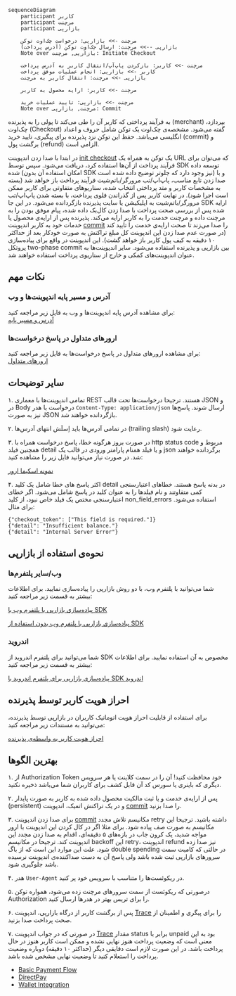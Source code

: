 ```mermaid
sequenceDiagram
    participant کاربر
    participant مرچنت
    participant بازارپی

    مرچنت ->> بازارپی: درخواست چک‌اوت توکن
    بازارپی -->> مرچنت: ارسال چک‌اوت توکن (آدرس پرداخت)
    Note over بازارپی, مرچنت: Initiate Checkout

    مرچنت ->> کاربر: بازکردن پاپ‌آپ/انتقال کاربر به آدرس پرداخت
    کاربر ->> بازارپی: انجام عملیات موفق پرداخت
    بازارپی ->> مرچنت: انتقال کاربر به مرچنت

    مرچنت ->> کاربر: ارایه محصول به کاربر

    مرچنت ->> بازارپی: تایید عملیات خرید
    Note over مرچنت, بازارپی: Commit
```

به فرآیند پرداختی که کاربر آن را طی می‌کند تا پولی را به پذیرنده (merchant) بپردازد، چک‌اوت (Checkout) گفته می‌شود.
مشخصه‌ی چک‌اوت یک توکن شامل حروف و اعداد انگلیسی می‌باشد. حفظ این توکن نزد پذیرنده برای پیگیری، تایید خرید (commit) و
برگشت
پول (refund) الزامی است.

در ابتدا با صدا زدن اندپوینت [init checkout](./payment.md#ایجاد-چکاوت-توکن) یک توکن به همراه یک URL که می‌توان برای
فرآیند پرداخت از آن‌ها استفاده کرد، دریافت می‌شود. سپس
توسط SDK توسعه داده شده (امکان استفاده آن بدون SDK نیز وجود دارد که جلوتر توضیح داده شده است) و با صدا زدن تابع مناسب،
پاپ‌اپ/تب مرورگر/باتم‌شیت فرآیند پرداخت باز خواهد شد (بسته به مشخصات کاربر و متد
پرداختی انتخاب شده، سناریوهای متفاوتی برای کاربر ممکن است اجرا شود). در نهایت کاربر پس از گذراندن فلوی پرداخت، با بسته
شدن پاپ‌اپ/تب مرورگر/باتم‌شیت به اپلیکیشن یا سایت پذیرنده بازگردانده می‌شود. در این جا SDK ارایه شده پس از بررسی صحت
پرداخت با صدا زدن
کال‌بک داده شده، پیام موفق بودن را به مرچنت داده و مرچنت خدمت را به کاربر ارایه می‌کند. پذیرنده پس از ارایه‌ی محصول یا
خدمات خود به کاربر اندپوینت
[commit](./payment.md#تایید-خرید) را صدا می‌زند تا صحت ارایه‌ی خدمت را تایید کند (در صورت عدم صدا زدن این اندپوینت کل
مبلغ تراکنش به صورت خودکار
بعد از حداکثر ۱۰ دقیقه به کیف پول کاربر باز خواهد گشت). این اندپوینت در واقع برای پیاده‌سازی پروتکل two-phase commit بین
بازارپی و پذیرنده استفاده می‌شود.
سایر اندپوینت‌ها به عنوان اندپوینت‌های کمکی و خارج از سناریوی پرداخت استفاده خواهند شد.

## نکات مهم

### آدرس و مسیر پایه اندپوینت‌ها و وب

برای مشاهده آدرس پایه اندپوینت‌ها و وب به فایل زیر مراجعه کنید:  
[آدرس و مسیر پایه](./shared-components/servers.md)

### ارورهای متداول در پاسخ درخواست‌ها

برای مشاهده ارورهای متداول در پاسخ درخواست‌ها به فایل زیر مراجعه کنید:  
[ارورهای متداول](./shared-components/error-responses.md)

## سایر توضیحات

۱. تمامی اندپوینت‌ها با معماری REST هستند. ترجیحا درخواست‌ها تحت قالب JSON و در Body درخواست با
هدر `Content-Type: application/json` ارسال شوند. پاسخ‌ها نیز به صورت JSON بازگردانده خواهند شد.

۲. در تمامی آدرس‌ها باید اِسلَش انتهای آدرس‌ها (trailing slash) رعایت شود.

۳. در صورت بروز هرگونه خطا، پاسخ درخواست همراه با http status code مربوط و همچنین فیلد detail و یا فیلد همنام پارامتر
ورودی در قالب یک json برگردانده خواهند شد.
در صورت نیاز می‌توانید فایل زیر را مشاهده کنید:

[نمونه اسکیما ارور](./shared-components/error-responses.md)

۴. اکثر پاسخ های خطا شامل یک کلید detail در بدنه پاسخ هستند. خطاهای اعتبارسنجی کمی متفاوتند و نام فیلدها را به عنوان
کلید در پاسخ شامل می‌شود. اگر خطای اعتبارسنجی مختص یک فیلد خاص نبود، از کلید non_field_errors استفاده می‌شود. برای
مثال:

```
{"checkout_token": ["This field is required."]}
{"detail": "Insufficient balance."}
{"detail": "Internal Server Error"}
```

## نحوه‌ی استفاده از بازارپی

### وب/سایر پلتفرم‌ها

شما می‌توانید با پلتفرم وب، با دو روش بازارپی را پیاده‌سازی نمایید. برای اطلاعات بیشتر به قسمت زیر مراجعه کنید:

[پیاده‌سازی بازارپی با پلتفرم وب با SDK](./payment.md#web-sdk)

[پیاده‌سازی بازارپی با پلتفرم وب بدون استفاده از SDK](./payment.md#without-sdk)

### اندروید

شما می‌توانید برای پلتفرم اندروید از SDK مخصوص به آن استفاده نمایید. برای اطلاعات بیشتر به قسمت زیر مراجعه کنید:

[پیاده‌سازی بازارپی برای پلتفرم اندروید با SDK اندروید](./payment.md#android-sdk)

## احراز هویت کاربر توسط پذیرنده
برای استفاده از قابلیت احراز هویت اتوماتیک کاربران در بازارپی توسط پذیرنده، می‌توانید به مستندات زیر مراجعه کنید:

[احراز هویت کاربر به واسطه‌ی پذیرنده](./auto-login.md)

## بهترین الگو‌ها

۱. از Authorization Token خود محافظت کنید! آن را در سمت کلاینت یا هر سرویس دیگری که باینری یا سورس کد آن قابل کشف برای
کاربران شما می‌باشد ذخیره نکنید.

۲. پس از ارایه‌ی خدمت و یا ثبت مالکیت محصول داده شده به کاربر به صورت پایدار (persistent) و در یک تراکنش اتمیک، اندپوینت
[commit](./payment.md#تایید-خرید) را صدا بزنید.

۳. برای صدا زدن اندپوینت [commit](./payment.md#تایید-خرید) مکانیسم تلاش مجدد retry داشته باشید. ترجیحا این مکانیسم به
صورت صف پیاده شود. برای مثلا
اگر در کال کردن این اندپوینت با ارور مواجه شدید، یک کرون جاب در بازه‌های ۵ دقیقه‌ای، اقدام به صدا زدن مجدد این اندپوینت
کند.
ترجیحا در مکانیسم backoff این retry، اندپوینت refund نیز صدا زده شود. علت این موارد این است که از باگ double spending در
حالتی که کامیت سمت سرورهای بازارپی ثبت شده باشد ولی پاسخ آن به دست صداکننده‌ی اندپوینت نرسیده باشد جلوگیری شود.

۴. هدر `User-Agent` در ریکوئست‌ها را متناسب با سرویس خود پر کنید.

۵. درصورتی که ریکوئست از سمت سرورهای مرچنت زده می‌شود، همواره توکن Authorization را برای تریس بهتر در هدرها ارسال کنید.

۶. پس از برگشت کاربر از درگاه بازارپی، اندپوینت [Trace](./payment.md#پیگیری-خرید) را برای پیگری و اطمینان از صحت پرداخت
صدا بزنید.

۷. در صورتی که در جواب اندپوینت [Trace](./payment.md#پیگیری-خرید) مقدار status برابر با unpaid بود به این معنی است که
وضعیت پرداخت هنوز نهایی نشده و
ممکن است کاربر هنوز در حال پرداخت باشد. در این صورت لازم است دقایقی دیگر (حداکثر ۱۰ دقیقه) دوباره وضعیت پرداخت را
استعلام کنید تا وضعیت نهایی مشخص شده باشد.

- [Basic Payment Flow](./payment.md)
- [DirectPay](./direct-pay.md)
- [Wallet Integration](./wallet.md)
